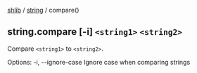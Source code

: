 [shlib][] / [string][] / compare()

## string.compare [-i] `<string1>` `<string2>`

Compare `<string1>` to `<string2>`.

Options:
 -i, --ignore-case	Ignore case when comparing strings

[shlib]: http://github.com/major0/shlib "shlib"
[string]: __index__.md "string"

